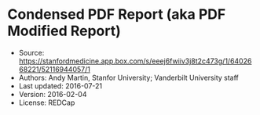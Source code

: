 # Condensed PDF Report (aka PDF Modified Report)

* Source: https://stanfordmedicine.app.box.com/s/eeej6fwiiv3j8t2c473g/1/6402668221/52116944057/1
* Authors: Andy Martin, Stanfor University; Vanderbilt University staff
* Last updated: 2016-07-21
* Version: 2016-02-04
* License: REDCap
